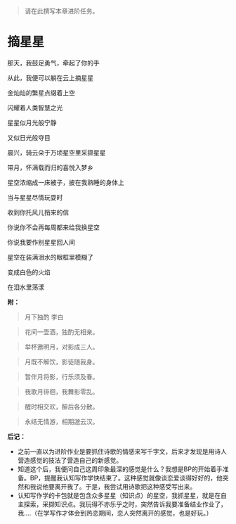 >请在此撰写本章进阶任务。

# 摘星星

那天，我鼓足勇气，牵起了你的手

从此，我便可以躺在云上摘星星

金灿灿的繁星点缀着上空

闪耀着人类智慧之光

星星似月光般宁静

又似日光般夺目


晨兴，骑云朵于万顷星空里采撷星星

带月，怀满载而归的喜悦入梦乡

星空浓缩成一床被子，披在我熟睡的身体上


当与星星尽情玩耍时

收到你托风儿捎来的信

你说你不会再每周都来给我换星空

你说我要作别星星回人间


星空在装满泪水的眼框里模糊了

变成白色的火焰

在泪水里荡漾




**附：**
>   月下独酌   李白

> 花间一壶酒，独酌无相亲。

> 举杯邀明月，对影成三人。

> 月既不解饮，影徒随我身。

> 暂伴月将影，行乐须及春。

> 我歌月徘徊，我舞影零乱。

> 醒时相交欢，醉后各分散。

> 永结无情游，相期邈云汉。

**后记：**
* 之前一直以为进阶作业是要抓住诗歌的情感来写千字文，后来才发现是用诗人营造感觉的技法了营造自己的新感觉。
* 知道这个后，我便问自己这周印象最深的感觉是什么？我想是BP的开始着手准备。BP，提醒我认知写作学快结束了。这种感觉就像谈恋爱谈得好好的，他突然和我说他要离开我了。于是，我尝试用诗歌把这种感受写出来。
* 认知写作学的卡包就是包含众多星星（知识点）的星空，我抓星星，就是在自主探索，采撷知识点。我玩得不亦乐乎之时，突然告诉我要准备结业作业了，我....（在学写作才体会到热恋期间，恋人突然离开的感觉，也是好玩。）
